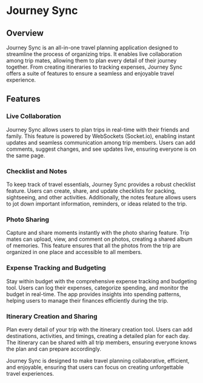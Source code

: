 # Journey Sync

## Overview
Journey Sync is an all-in-one travel planning application designed to streamline the process of organizing trips. It enables live collaboration among trip mates, allowing them to plan every detail of their journey together. From creating itineraries to tracking expenses, Journey Sync offers a suite of features to ensure a seamless and enjoyable travel experience.

## Features

### Live Collaboration
Journey Sync allows users to plan trips in real-time with their friends and family. This feature is powered by WebSockets (Socket.io), enabling instant updates and seamless communication among trip members. Users can add comments, suggest changes, and see updates live, ensuring everyone is on the same page.

### Checklist and Notes
To keep track of travel essentials, Journey Sync provides a robust checklist feature. Users can create, share, and update checklists for packing, sightseeing, and other activities. Additionally, the notes feature allows users to jot down important information, reminders, or ideas related to the trip.

### Photo Sharing
Capture and share moments instantly with the photo sharing feature. Trip mates can upload, view, and comment on photos, creating a shared album of memories. This feature ensures that all the photos from the trip are organized in one place and accessible to all members.

### Expense Tracking and Budgeting
Stay within budget with the comprehensive expense tracking and budgeting tool. Users can log their expenses, categorize spending, and monitor the budget in real-time. The app provides insights into spending patterns, helping users to manage their finances efficiently during the trip.

### Itinerary Creation and Sharing
Plan every detail of your trip with the itinerary creation tool. Users can add destinations, activities, and timings, creating a detailed plan for each day. The itinerary can be shared with all trip members, ensuring everyone knows the plan and can prepare accordingly.

Journey Sync is designed to make travel planning collaborative, efficient, and enjoyable, ensuring that users can focus on creating unforgettable travel experiences.

